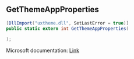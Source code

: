 ## GetThemeAppProperties

```csharp
[DllImport("uxtheme.dll", SetLastError = true)]
public static extern int GetThemeAppProperties(
   
);
```

Microsoft documentation: [Link](https://docs.microsoft.com/en-us/windows/win32/api/uxtheme/nf-uxtheme-getthemeappproperties)
